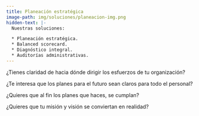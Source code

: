 ```yaml
---
title: Planeación estratégica
image-path: img/soluciones/planeacion-img.png
hidden-text: |-
  Nuestras soluciones:

  * Planeación estratégica.
  * Balanced scorecard.
  * Diagnóstico integral.
  * Auditorías administrativas.
---
```


¿Tienes claridad de hacia dónde dirigir los esfuerzos de tu organización?

¿Te interesa que los planes para el futuro sean claros para todo el personal?

¿Quieres que al fin los planes que haces, se cumplan?

¿Quieres que tu misión y visión se conviertan en realidad?